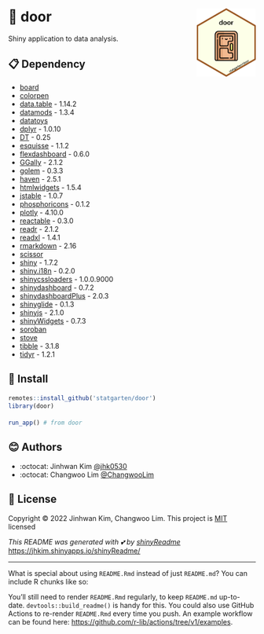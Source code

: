
# :yellow_heart: door <img src="logo.png" width="120" align="right"/>

Shiny application to data analysis.

## :clipboard: Dependency

-   [board](https://github.com/statgarten/board)
-   [colorpen](https://github.com/statgarten/colorpen)
-   [data.table](https://github.com/Rdatatable/data.table) - 1.14.2
-   [datamods](https://github.com/dreamRs/datamods) - 1.3.4
-   [datatoys](https://github.com/statgarten/datatoys)
-   [dplyr](https://github.com/tidyverse/dplyr/) - 1.0.10
-   [DT](https://github.com/rstudio/DT) - 0.25
-   [esquisse](https://github.com/dreamRs/esquisse) - 1.1.2
-   [flexdashboard](https://github.com/rstudio/flexdashboard) - 0.6.0
-   [GGally](https://github.com/ggobi/ggally) - 2.1.2
-   [golem](https://github.com/ThinkR-open/golem) - 0.3.3
-   [haven](https://github.com/tidyverse/haven) - 2.5.1
-   [htmlwidgets](https://github.com/ramnathv/htmlwidgets) - 1.5.4
-   [jstable](https://github.com/jinseob2kim/jstable) - 1.0.7
-   [phosphoricons](https://github.com/dreamRs/phosphoricons) - 0.1.2
-   [plotly](https://github.com/plotly/plotly.R) - 4.10.0
-   [reactable](https://github.com/glin/reactable) - 0.3.0
-   [readr](https://github.com/tidyverse/readr) - 2.1.2
-   [readxl](https://github.com/tidyverse/readxl) - 1.4.1
-   [rmarkdown](https://github.com/rstudio/rmarkdown) - 2.16
-   [scissor](https://github.com/statgarten/scissor)
-   [shiny](https://github.com/rstudio/shiny) - 1.7.2
-   [shiny.i18n](https://github.com/Appsilon/shiny.i18n) - 0.2.0
-   [shinycssloaders](https://github.com/daattali/shinycssloaders) -
    1.0.0.9000
-   [shinydashboard](https://github.com/rstudio/shinydashboard) - 0.7.2
-   [shinydashboardPlus](https://github.com/RinteRface/shinydashboardPlus) -
    2.0.3
-   [shinyglide](https://github.com/juba/shinyglide) - 0.1.3
-   [shinyjs](https://github.com/daattali/shinyjs) - 2.1.0
-   [shinyWidgets](https://github.com/dreamRs/shinyWidgets) - 0.7.3
-   [soroban](https://github.com/statgarten/soroban)
-   [stove](https://github.com/statgarten/stove)
-   [tibble](https://github.com/tidyverse/tibble) - 3.1.8
-   [tidyr](https://github.com/tidyverse/tidyr) - 1.2.1

## :wrench: Install

``` r
remotes::install_github('statgarten/door')
library(door)

run_app() # from door
```

## :blush: Authors

-   :octocat: Jinhwan Kim [@jhk0530](https://github.com/jhk0530)
-   :octocat: Changwoo Lim
    [@ChangwooLim](https://github.com/ChangwooLim)

## :memo: License

Copyright :copyright: 2022 Jinhwan Kim, Changwoo Lim. This project is
[MIT](https://opensource.org/licenses/MIT) licensed

*This README was generated with :two_hearts: by
[shinyReadme](http://github.com/jhk0530/shinyReadme)*
<https://jhkim.shinyapps.io/shinyReadme/>

------------------------------------------------------------------------

What is special about using `README.Rmd` instead of just `README.md`?
You can include R chunks like so:

You’ll still need to render `README.Rmd` regularly, to keep `README.md`
up-to-date. `devtools::build_readme()` is handy for this. You could also
use GitHub Actions to re-render `README.Rmd` every time you push. An
example workflow can be found here:
<https://github.com/r-lib/actions/tree/v1/examples>.
